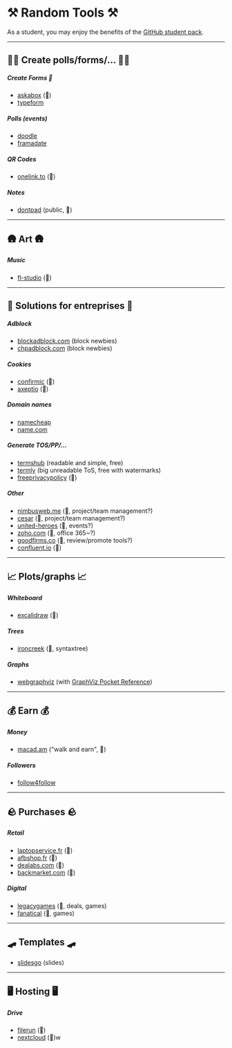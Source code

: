 # ⚒️ Random Tools ⚒️

As a student, you may enjoy the benefits of the [GitHub student pack](https://education.github.com/pack).

<hr class="sep-both">

## 🧑‍🏫 Create polls/forms/... 🧑‍🏫

<div class="row row-cols-md-2 mt-3"><div>

##### Create Forms 📃

* [askabox](https://askabox.com/) (👻)
* [typeform](https://www.typeform.com/)

##### Polls (events)

* [doodle](https://doodle.com/en/)
* [framadate](https://framadate.org/abc/en/)
</div><div>

##### QR Codes

* [onelink.to](https://www.onelink.to/) (👻)

##### Notes

* [dontpad](https://dontpad.com/) (public, 👻)
</div></div>

<hr class="sep-both">

## 🛖 Art 🛖

<div class="row row-cols-md-2 mt-4"><div>

##### Music

* [fl-studio](https://www.image-line.com/fl-studio/) (👻)
</div><div>
</div></div>

<hr class="sep-both">

##  🏢 Solutions for entreprises 🏢

<div class="row row-cols-md-2 mt-3"><div>

##### Adblock

* [blockadblock.com](https://blockadblock.com/) (block newbies)
* [chpadblock.com](https://chpadblock.com/) (block newbies)

##### Cookies

* [confirmic](https://landing.confirmic.com/) (👻)
* [axeptio](https://www.axeptio.eu) (👻)

##### Domain names

* [namecheap](https://nc.me/)
* [name.com](https://www.name.com/)
</div><div>

##### Generate TOS/PP/...

* [termshub](https://termshub.io/) (readable and simple, free)
* [termly](https://termly.io/) (big unreadable ToS, free with watermarks)
* [freeprivacypolicy](https://www.freeprivacypolicy.com/) (👻)

##### Other

* [nimbusweb.me](https://nimbusweb.me/) (👻, project/team management?)
* [cesar](https://cesar.team/en/home/) (👻, project/team management?)
* [united-heroes](https://www.united-heroes.com/) (👻, events?)
* [zoho.com](https://www.zoho.com/office/) (👻, office 365~?)
* [goodfirms.co](https://www.goodfirms.co/) (👻, review/promote tools?)
* [confluent.io](https://www.confluent.io/) (👻)
</div></div>

<hr class="sep-both">

##  📈 Plots/graphs 📈

<div class="row row-cols-md-2 mt-4"><div>

##### Whiteboard

* [excalidraw](https://github.com/excalidraw/excalidraw) (👻)

##### Trees

* [ironcreek](https://ironcreek.net/syntaxtree/)   (👻, syntaxtree)
</div><div>

##### Graphs

* [webgraphviz](http://webgraphviz.com/) (with [GraphViz Pocket Reference](https://graphs.grevian.org/example))
</div></div>

<hr class="sep-both">

##  💰 Earn 💰

<div class="row row-cols-md-2 mt-4"><div>

##### Money

* [macad.am](https://macad.am/) ("walk and earn", 👻)
</div><div>

##### Followers

* [follow4follow](https://follow4follow.com/)
</div></div>

<hr class="sep-both">

##  🪨 Purchases  🪨

<div class="row row-cols-md-2 mt-4"><div>

##### Retail

* [laptopservice.fr](https://www.laptopservice.fr/) (👻)
* [afbshop.fr](https://www.afbshop.fr/) (👻)
* [dealabs.com](https://www.dealabs.com/) (👻)
* [backmarket.com](https://www.backmarket.com/) (👻)
</div><div>

##### Digital

* [legacygames](https://legacygames.com/) (👻, deals, games)
* [fanatical](https://www.fanatical.com/) (👻, games)

</div></div>

<hr class="sep-both">

##  🛹 Templates 🛹

<div class="row row-cols-md-2 mt-4"><div>

* [slidesgo](https://slidesgo.com/) (slides)
</div><div>
</div></div>

<hr class="sep-both">

##  🖥️ Hosting 🖥️

<div class="row row-cols-md-2 mt-4"><div>

##### Drive

* [filerun](https://filerun.com/) (👻)
* [nextcloud](https://nextcloud.com/) (👻)w

</div><div>
</div></div>